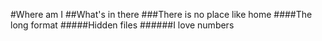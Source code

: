 #Where am I
##What's in there
###There is no place like home
####The long format
#####Hidden files
######I love numbers
